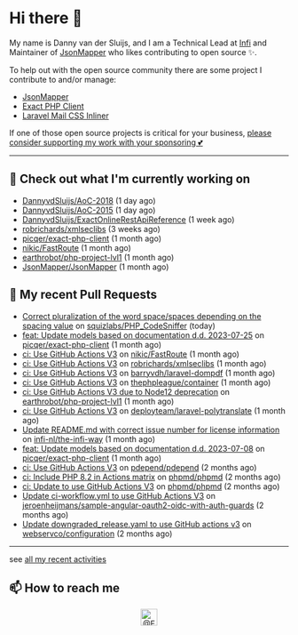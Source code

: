 # Hi there 👋



My name is Danny van der Sluijs, and I am a Technical Lead at [Infi](https://www.infi.nl) and Maintainer of [JsonMapper](https://jsonmapper.net) who likes contributing to open source ✨.

To help out with the open source community there are some project I contribute to and/or manage:
- [JsonMapper](https://github.com/JsonMapper/JsonMapper)
- [Exact PHP Client](https://github.com/picqer/exact-php-client)
- [Laravel Mail CSS Inliner](https://github.com/fedeisas/laravel-mail-css-inliner)

If one of those open source projects is critical for your business, [please consider supporting my work with your sponsoring 💕](https://github.com/sponsors/DannyvdSluijs)

---

## 🔭 Check out what I'm currently working on

- [DannyvdSluijs/AoC-2018](https://github.com/DannyvdSluijs/AoC-2018) (1 day ago)
- [DannyvdSluijs/AoC-2015](https://github.com/DannyvdSluijs/AoC-2015) (1 day ago)
- [DannyvdSluijs/ExactOnlineRestApiReference](https://github.com/DannyvdSluijs/ExactOnlineRestApiReference) (1 week ago)
- [robrichards/xmlseclibs](https://github.com/robrichards/xmlseclibs) (3 weeks ago)
- [picqer/exact-php-client](https://github.com/picqer/exact-php-client) (1 month ago)
- [nikic/FastRoute](https://github.com/nikic/FastRoute) (1 month ago)
- [earthrobot/php-project-lvl1](https://github.com/earthrobot/php-project-lvl1) (1 month ago)
- [JsonMapper/JsonMapper](https://github.com/JsonMapper/JsonMapper) (1 month ago)

## 🔨 My recent Pull Requests

- [Correct pluralization of the word space/spaces depending on the spacing value](https://github.com/squizlabs/PHP_CodeSniffer/pull/3881) on [squizlabs/PHP_CodeSniffer](https://github.com/squizlabs/PHP_CodeSniffer) (today)
- [feat: Update models based on documentation d.d. 2023-07-25](https://github.com/picqer/exact-php-client/pull/615) on [picqer/exact-php-client](https://github.com/picqer/exact-php-client) (1 month ago)
- [ci: Use GitHub Actions V3](https://github.com/nikic/FastRoute/pull/257) on [nikic/FastRoute](https://github.com/nikic/FastRoute) (1 month ago)
- [ci: Use GitHub Actions V3](https://github.com/robrichards/xmlseclibs/pull/253) on [robrichards/xmlseclibs](https://github.com/robrichards/xmlseclibs) (1 month ago)
- [ci: Use GitHub Actions V3](https://github.com/barryvdh/laravel-dompdf/pull/990) on [barryvdh/laravel-dompdf](https://github.com/barryvdh/laravel-dompdf) (1 month ago)
- [ci: Use GitHub Actions V3](https://github.com/thephpleague/container/pull/252) on [thephpleague/container](https://github.com/thephpleague/container) (1 month ago)
- [ci: Use GitHub Actions V3 due to Node12 deprecation](https://github.com/earthrobot/php-project-lvl1/pull/1) on [earthrobot/php-project-lvl1](https://github.com/earthrobot/php-project-lvl1) (1 month ago)
- [ci: Use GitHub Actions V3](https://github.com/deployteam/laravel-polytranslate/pull/2) on [deployteam/laravel-polytranslate](https://github.com/deployteam/laravel-polytranslate) (1 month ago)
- [Update README.md with correct issue number for license information](https://github.com/infi-nl/the-infi-way/pull/75) on [infi-nl/the-infi-way](https://github.com/infi-nl/the-infi-way) (1 month ago)
- [feat: Update models based on documentation d.d. 2023-07-08](https://github.com/picqer/exact-php-client/pull/614) on [picqer/exact-php-client](https://github.com/picqer/exact-php-client) (1 month ago)
- [ci: Use GitHub Actions V3](https://github.com/pdepend/pdepend/pull/670) on [pdepend/pdepend](https://github.com/pdepend/pdepend) (2 months ago)
- [ci: Include PHP 8.2 in Actions matrix](https://github.com/phpmd/phpmd/pull/1013) on [phpmd/phpmd](https://github.com/phpmd/phpmd) (2 months ago)
- [ci: Update to use GitHub Actions V3](https://github.com/phpmd/phpmd/pull/1012) on [phpmd/phpmd](https://github.com/phpmd/phpmd) (2 months ago)
- [Update ci-workflow.yml to use GitHub Actions V3](https://github.com/jeroenheijmans/sample-angular-oauth2-oidc-with-auth-guards/pull/138) on [jeroenheijmans/sample-angular-oauth2-oidc-with-auth-guards](https://github.com/jeroenheijmans/sample-angular-oauth2-oidc-with-auth-guards) (2 months ago)
- [Update downgraded_release.yaml to use GitHub actions v3](https://github.com/webservco/configuration/pull/1) on [webservco/configuration](https://github.com/webservco/configuration) (2 months ago)

---

see [all my recent activities](https://DannyvdSluijs.github.io/recent-work.html)


## 📫 How to reach me

<p align="center">
    <a href="https://twitter.com/EchteDanny" target="blank"><img align="center" src="https://cdn.jsdelivr.net/npm/simple-icons@3.0.1/icons/twitter.svg" alt="@EchteDanny at twitter" height="30" width="30" /></a>
</p>